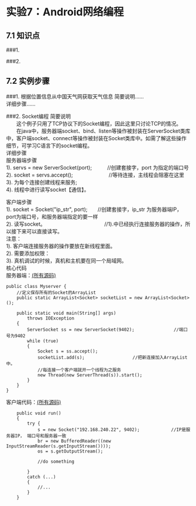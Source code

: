 # 实验7：Android网络编程

## 7.1 知识点

###1.     

###2.     

## 7.2 实例步骤

###1. 根据位置信息从中国天气网获取天气信息
简要说明……  
详细步骤……  

###2. Socket编程
简要说明  
　　这个例子只用了TCP协议下的Socket编程，因此这里只讨论TCP的情况。  
　　在java中，服务器端socket、bind、listen等操作被封装在ServerSocket类库中，客户端socket、connect等操作被封装在Socket类库中。如需了解这些操作细节，可学习C语言下的socket编程。  
详细步骤      
服务器端步骤   
1). servs = new ServerSocket(port);　　　//创建套接字，port 为指定的端口号  
2). socket = servs.accept();　　　　　　　//等待连接，主线程会阻塞在这里  
3). 为每个连接创建线程来服务;  
4). 线程中进行读写socket【通信】。  

客户端步骤   
1). socket = Socket("ip_str", port);　　//创建套接字，ip_str 为服务器端IP，port为端口号，和服务器端指定的要一样    
2). 读写socket。　　　　　　　　　　　　//1).中已经执行连接服务器的操作，所以接下来可以直接读写。  
注意：    
1). 客户端连接服务器的操作要放在新线程里面。  
2). 需要添加权限：<uses-permission android:name="android.permission.INTERNET"/>  
3). 真机调试的时候，真机和主机要在同一个局域网。  
核心代码  
服务器端：[(所有源码)](https://github.com/isshe/Android-20160303/tree/master/MultiChatServ)
```
public class Myserver {
    //定义保存所有的Socket的ArrayList
    public static ArrayList<Socket> socketList = new ArrayList<Socket>();
    
    public static void main(String[] args) 
        throws IOException
    {
        ServerSocket ss = new ServerSocket(9402);               //端口号为9402
        while (true)
        {
            Socket s = ss.accept();
            socketList.add(s);　　　　　　　　　　　//把新连接加入ArrayList中。
            //每连接一个客户端就开一个线程为之服务
            new Thread(new ServerThread(s)).start();
        }   
    }   
}  
```
客户端代码：[(所有源码)](https://github.com/isshe/Android-20160303/tree/master/MultiChat/app/src/main/java/com/example/dell/multichat)
```
    public void run()
    {
        try {
            s = new Socket("192.168.240.22", 9402);            //IP是服务器IP， 端口号和服务器一致
            br = new BufferedReader((new InputStreamReader(s.getInputStream())));
            os = s.getOutputStream();       
            
            //do something

        }
        catch (...)
        {
            //...
        }
    }
```
